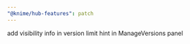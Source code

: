 ```yaml
---
"@knime/hub-features": patch
---
```


add visibility info in version limit hint in ManageVersions panel
